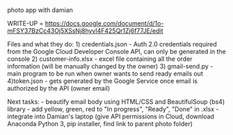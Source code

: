 photo app with damian

WRITE-UP = https://docs.google.com/document/d/1o-mFSY37BzCc43Oj5XSsNj8hyvl4F425Qr1Zj6f77JE/edit

Files and what they do:
    1) credentials.json - Auth 2.0 credentials required from the Google Cloud Developer Console API, can only be generated in the console
    2) customer-info.xlsx - excel file containing all the order information (will be manually changed by the owner)
    3) gmail-send.py - main program to be run when owner wants to send ready emails out
    4)token.json - gets generated by the Google Service once email is authorized by the API (owner email)

Next tasks:
    - beautify email body using HTML/CSS and BeautifulSoup (bs4) library
    - add yellow, green, red to "In progress", "Ready", "Done" in .xlsx
    - integrate into Damian's laptop (give API permissions in Cloud, download Anaconda Python 3, pip installer, find link to parent photo folder)

